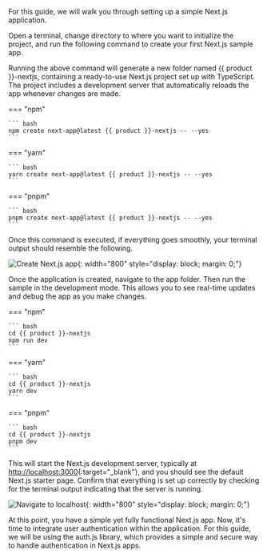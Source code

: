 
For this guide, we will walk you through setting up a simple Next.js application.

Open a terminal, change directory to where you want to initialize the project, and run the following command to create your first Next.js sample app.

Running the above command will generate a new folder named {{ product }}-nextjs, containing a ready-to-use Next.js project set up with TypeScript. The project includes a development server that automatically reloads the app whenever changes are made.

=== "npm"

    ``` bash
    npm create next-app@latest {{ product }}-nextjs -- --yes
    ```

=== "yarn"

    ``` bash
    yarn create next-app@latest {{ product }}-nextjs -- --yes
    ```

=== "pnpm"

    ``` bash
    pnpm create next-app@latest {{ product }}-nextjs -- --yes
    ```

Once this command is executed, if everything goes smoothly, your terminal output should resemble the following.

![Create Next.js app]({{base_path}}/assets/img/complete-guides/app-native/image8.png){: width="800" style="display: block; margin: 0;"}

Once the application is created, navigate to the app folder. Then run the sample in the development mode. This allows you to see real-time updates and debug the app as you make changes.

=== "npm"

    ``` bash
    cd {{ product }}-nextjs
    npm run dev
    ```

=== "yarn"

    ``` bash
    cd {{ product }}-nextjs
    yarn dev
    ```

=== "pnpm"

    ``` bash
    cd {{ product }}-nextjs
    pnpm dev
    ```

This will start the Next.js development server, typically at [http://localhost:3000](http://localhost:3000){:target="_blank"}, and you should see the default Next.js starter page. Confirm that everything is set up correctly by checking for the terminal output indicating that the server is running.

![Navigate to localhost]({{base_path}}/assets/img/complete-guides/app-native/image9.png){: width="800" style="display: block; margin: 0;"}

At this point, you have a simple yet fully functional Next.js app. Now, it's time to integrate user authentication within the application. For this guide, we will be using the auth.js library, which provides a simple and secure way to handle authentication in Next.js apps.  
